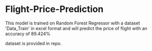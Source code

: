 # Flight-Price-Prediction

This model is trained on Random Forest Regressor with a dataset 'Data_Train' in excel format and will predict the price of flight with an accuracy of 89.424% 

dataset is provided in repo.

